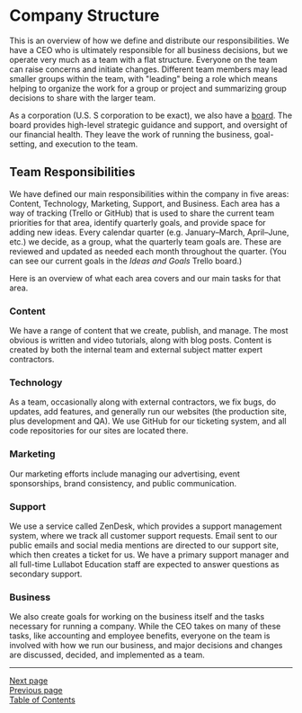 # Company Structure
This is an overview of how we define and distribute our responsibilities. We have a CEO who is ultimately responsible for all business decisions, but we operate very much as a team with a flat structure. Everyone on the team can raise concerns and initiate changes. Different team members may lead smaller groups within the team, with "leading" being a role which means helping to organize the work for a group or project and summarizing group decisions to share with the larger team.

As a corporation (U.S. S corporation to be exact), we also have a [board](../01who_we_are/05team.md#board). The board provides high-level strategic guidance and support, and oversight of our financial health. They leave the work of running the business, goal-setting, and execution to the team.

## Team Responsibilities
We have defined our main responsibilities within the company in five areas: Content, Technology, Marketing, Support, and Business. Each area has a way of tracking (Trello or GitHub) that is used to share the current team priorities for that area, identify quarterly goals, and provide space for adding new ideas. Every calendar quarter (e.g. January–March, April–June, etc.) we decide, as a group, what the quarterly team goals are. These are reviewed and updated as needed each month throughout the quarter. (You can see our current goals in the *Ideas and Goals* Trello board.)

Here is an overview of what each area covers and our main tasks for that area.

### Content
We have a range of content that we create, publish, and manage. The most obvious is written and video tutorials, along with blog posts. Content is created by both the internal team and external subject matter expert contractors.

### Technology
As a team, occasionally along with external contractors, we fix bugs, do updates, add features, and generally run our websites (the production site, plus development and QA). We use GitHub for our ticketing system, and all code repositories for our sites are located there.

### Marketing
Our marketing efforts include managing our advertising, event sponsorships, brand consistency, and public communication.

### Support
We use a service called ZenDesk, which provides a support management system, where we track all customer support requests. Email sent to our public emails and social media mentions are directed to our support site, which then creates a ticket for us. We have a primary support manager and all full-time Lullabot Education staff are expected to answer questions as secondary support.

### Business
We also create goals for working on the business itself and the tasks necessary for running a company. While the CEO takes on many of these tasks, like accounting and employee benefits, everyone on the team is involved with how we run our business, and  major decisions and changes are discussed, decided, and implemented as a team.

---
[Next page](05team.md)  
[Previous page](03history.md)  
[Table of Contents](../README.md#table-of-contents)